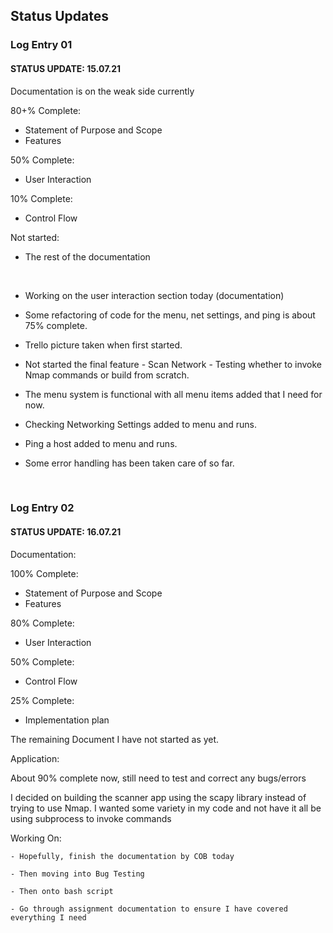 ## Status Updates


### Log Entry 01

#### STATUS UPDATE: 15.07.21

Documentation is on the weak side currently

80+% Complete:
    
- Statement of Purpose and Scope
- Features

50% Complete:
    
- User Interaction

10% Complete:
    
- Control Flow

Not started:
    
- The rest of the documentation

<br />


- Working on the user interaction section today (documentation)

- Some refactoring of code for the menu, net settings, and ping is about 75% complete.

- Trello picture taken when first started.

- Not started the final feature - Scan Network - Testing whether to invoke Nmap commands or build from scratch.

- The menu system is functional with all menu items added that I need for now.

- Checking Networking Settings added to menu and runs.

- Ping a host added to menu and runs.

- Some error handling has been taken care of so far.


<br />

### Log Entry 02

#### STATUS UPDATE: 16.07.21

Documentation: 

100% Complete:
    
- Statement of Purpose and Scope
- Features

80% Complete:
    
- User Interaction

50% Complete:
    
- Control Flow


25% Complete:

- Implementation plan

The remaining Document I have not started as yet.



Application:

About 90% complete now, still need to test and correct any bugs/errors

I decided on building the scanner app using the scapy library instead of trying to use Nmap.  I wanted some variety in my code and not have it all be using subprocess to invoke commands



Working On:

    - Hopefully, finish the documentation by COB today

    - Then moving into Bug Testing

    - Then onto bash script 

    - Go through assignment documentation to ensure I have covered everything I need